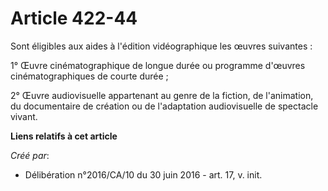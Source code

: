 # Article 422-44

Sont éligibles aux aides à l'édition vidéographique les œuvres suivantes :

1° Œuvre cinématographique de longue durée ou programme d'œuvres cinématographiques de courte durée ;

2° Œuvre audiovisuelle appartenant au genre de la fiction, de l'animation, du documentaire de création ou de l'adaptation
audiovisuelle de spectacle vivant.

**Liens relatifs à cet article**

_Créé par_:

  - Délibération n°2016/CA/10 du 30 juin 2016 - art. 17, v. init.
